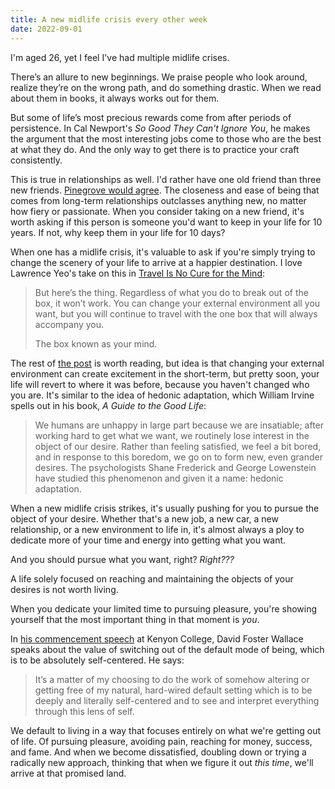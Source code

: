 ```yaml
---
title: A new midlife crisis every other week
date: 2022-09-01
---
```


I'm aged 26, yet I feel I've had multiple midlife crises.

There’s an allure to new beginnings. We praise people who look around, realize they’re on the wrong path, and do something drastic. When we read about them in books, it always works out for them.

But some of life’s most precious rewards come from after periods of persistence. In Cal Newport's *So Good They Can't Ignore You*, he makes the argument that the most interesting jobs come to those who are the best at what they do. And the only way to get there is to practice your craft consistently.

This is true in relationships as well. I'd rather have one old friend than three new friends. [Pinegrove would agree](https://open.spotify.com/track/4ykQ18swXrkrrbwsZKxQo7?si=17da8670ed5641e2). The closeness and ease of being that comes from long-term relationships outclasses anything new, no matter how fiery or passionate. When you consider taking on a new friend, it's worth asking if this person is someone you'd want to keep in your life for 10 years. If not, why keep them in your life for 10 days?

When one has a midlife crisis, it's valuable to ask if you're simply trying to change the scenery of your life to arrive at a happier destination. I love Lawrence Yeo's take on this in [Travel Is No Cure for the Mind](https://moretothat.com/travel-is-no-cure-for-the-mind/):

> But here’s the thing. Regardless of what you do to break out of the box, it won’t work. You can change your external environment all you want, but you will continue to travel with the one box that will always accompany you.
> 
> The box known as your mind.

The rest of [the post](https://moretothat.com/travel-is-no-cure-for-the-mind/) is worth reading, but idea is that changing your external environment can create excitement in the short-term, but pretty soon, your life will revert to where it was before, because you haven't changed who you are. It's similar to the idea of hedonic adaptation, which William Irvine spells out in his book, *A Guide to the Good Life*:

> We humans are unhappy in large part because we are insatiable; after working hard to get what we want, we routinely lose interest in the object of our desire. Rather than feeling satisfied, we feel a bit bored, and in response to this boredom, we go on to form new, even grander desires.
> The psychologists Shane Frederick and George Lowenstein have studied this phenomenon and given it a name: hedonic adaptation.

When a new midlife crisis strikes, it's usually pushing for you to pursue the object of your desire. Whether that's a new job, a new car, a new relationship, or a new environment to life in, it's almost always a ploy to dedicate more of your time and energy into getting what you want.

And you should pursue what you want, right? *Right???*

A life solely focused on reaching and maintaining the objects of your desires is not worth living.

When you dedicate your limited time to pursuing pleasure, you're showing yourself that the most important thing in that moment is *you*.

In [his commencement speech](https://fs.blog/david-foster-wallace-this-is-water/) at Kenyon College, David Foster Wallace speaks about the value of switching out of the default mode of being, which is to be absolutely self-centered. He says:

> It’s a matter of my choosing to do the work of somehow altering or getting free of my natural, hard-wired default setting which is to be deeply and literally self-centered and to see and interpret everything through this lens of self.

We default to living in a way that focuses entirely on what we're getting out of life. Of pursuing pleasure, avoiding pain, reaching for money, success, and fame. And when we become dissatisfied, doubling down or trying a radically new approach, thinking that when we figure it out *this time*, we'll arrive at that promised land.